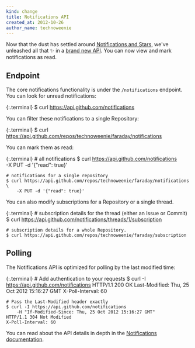 ```yaml
---
kind: change
title: Notifications API
created_at: 2012-10-26
author_name: technoweenie
---
```


Now that the dust has settled around [Notifications and Stars][newsies],
we've unleashed all that :sparkles: in a [brand new API][api].  You can now
view and mark notifications as read.

[api]: http://developer.github.com/v3/activity/notifications/
[newsies]: https://github.com/blog/1204-notifications-stars

## Endpoint

The core notifications functionality is under the `/notifications` endpoint.
You can look for unread notifications:

{:.terminal}
    $ curl https://api.github.com/notifications

You can filter these notifications to a single Repository:

{:.terminal}
    $ curl https://api.github.com/repos/technoweenie/faraday/notifications

You can mark them as read:

{:.terminal}
    # all notifications
    $ curl https://api.github.com/notifications \
        -X PUT -d '{"read": true}'

    # notifications for a single repository
    $ curl https://api.github.com/repos/technoweenie/faraday/notifications \
        -X PUT -d '{"read": true}'

You can also modify subscriptions for a Repository or a single thread.

{:.terminal}
    # subscription details for the thread (either an Issue or Commit)
    $ curl https://api.github.com/notifications/threads/1/subscription

    # subscription details for a whole Repository.
    $ curl https://api.github.com/repos/technoweenie/faraday/subscription

## Polling

The Notifications API is optimized for polling by the last modified time:

{:.terminal}
    # Add authentication to your requests
    $ curl -I https://api.github.com/notifications
    HTTP/1.1 200 OK
    Last-Modified: Thu, 25 Oct 2012 15:16:27 GMT
    X-Poll-Interval: 60

    # Pass the Last-Modified header exactly
    $ curl -I https://api.github.com/notifications
        -H "If-Modified-Since: Thu, 25 Oct 2012 15:16:27 GMT"
    HTTP/1.1 304 Not Modified
    X-Poll-Interval: 60

You can read about the API details in depth in the [Notifications documentation][api].



